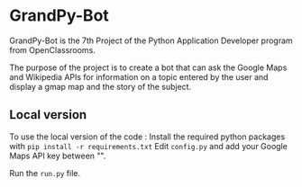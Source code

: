 # GrandPy-Bot

GrandPy-Bot is the 7th Project of the Python Application Developer program from OpenClassrooms.

The purpose of the project is to create a bot that can ask the Google Maps and Wikipedia APIs for information on a
topic entered by the user and display a gmap map and the story of the subject.

## Local version
To use the local version of the code :
Install the required python packages with `pip install -r requirements.txt`
Edit `config.py` and add your Google Maps API key between "".

Run the `run.py` file.
